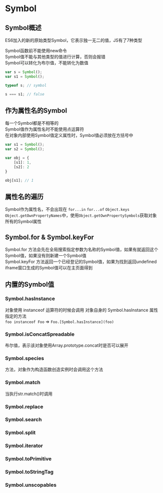 # Symbol

## Symbol概述
ES6加入的新的原始类型Symbol，它表示独一无二的值，JS有了7种类型

Symbol函数前不能使用new命令   
Symbol值不能与其他类型的值进行计算，否则会报错   
Symbol可以转化为布尔值，不能转化为数值

```js
var s = Symbol();
var s1 = Symbol();

typeof s; // symbol

s === s1; // false
```

## 作为属性名的Symbol

每一个Symbol都是不相等的   
Symbol值作为属性名时不能使用点运算符   
在对象内部使用Symbol值定义属性时，Symbol值必须放在方括号中

```js
var s1 = Symbol();
var s2 = Symbol();

var obj = {
    [s1]: 1,
    [s2]: 2
}

obj[s1]; // 1
```

## 属性名的遍历

Symbol作为属性名，不会出现在 `for...in` `for...of` `Object.keys` `Object.getOwnPropertyNames`中，使用`Object.getOwnPropertySymbols`获取对象所有的Symbol属性

## Symbol.for & Symbol.keyFor

Symbol.for 方法会先在全局搜索指定参数为名称的Symbol值，如果有就返回这个Symbol值，如果没有则新建一个Symbol值    
Symbol.keyFor 方法返回一个已经登记的Symbol值，如果为找到返回undefined   
iframe窗口生成的Symbol值可以在主页面得到

## 内置的Symbol值

### Symbol.hasInstance

对象使用 instanceof 运算符的时候会调用 对象自身的 Symbol.hasInstance 属性指定的方法   
`foo instanceof Foo` => `Foo.[Symbol.hasInstance](foo)`

### Symbol.isConcatSpreadable

布尔值，表示该对象使用Array.prototype.concat时是否可以展开

### Symbol.species

方法，对象作为构造函数创造实例时会调用这个方法

### Symbol.match

当执行str.match()时调用

### Symbol.replace

### Symbol.search

### Symbol.split

### Symbol.iterator

### Symbol.toPrimitive

### Symbol.toStringTag

### Symbol.unscopables